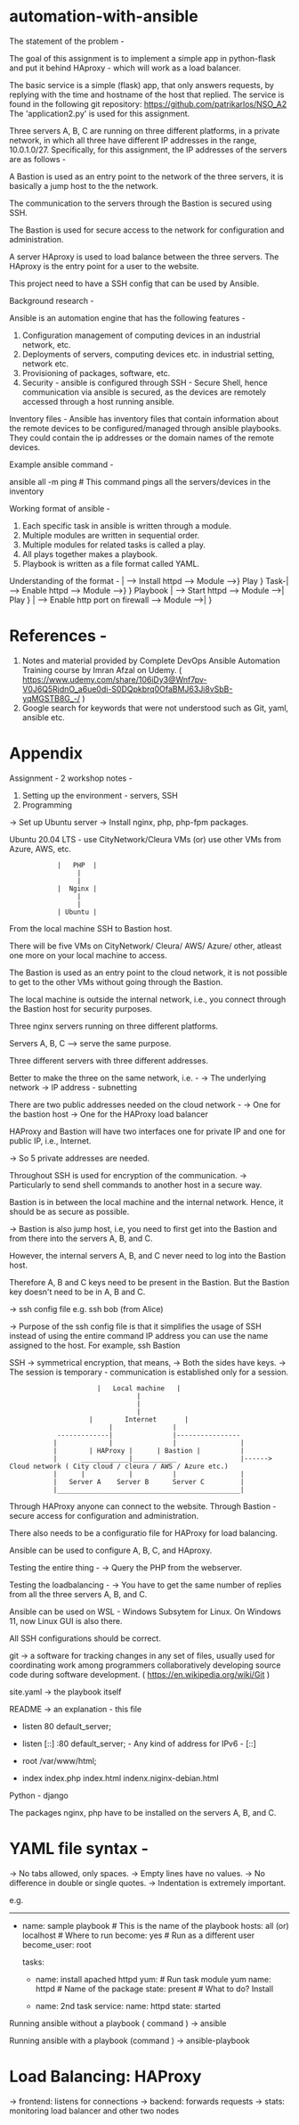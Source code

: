 # automation-with-ansible



The statement of the problem -

The goal of this assignment is to implement a simple app in python-flask and put it behind HAproxy - which will work as a load balancer. 

The basic service is a simple (flask) app, that only answers requests, by replying with the time and hostname of the host that replied. The service is found in the following git repository: https://github.com/patrikarlos/NSO_A2  The 'application2.py' is used for this assignment. 

Three servers A, B, C are running on three different platforms, in a private network, in which all three have different IP addresses in the range, 10.0.1.0/27. Specifically, for this assignment, the IP addresses of the servers are as follows -


A Bastion is used as an entry point to the network of the three servers, it is basically a jump host to the the network. 

The communication to the servers through the Bastion is secured using SSH. 

The Bastion is used for secure access to the network for configuration and administration.

A server HAproxy is used to load balance between the three servers. The HAproxy is the entry point for a user to the website. 

This project need to have a SSH config that can be used by Ansible.



Background research -

Ansible is an automation engine that has the following features -
1. Configuration management of computing devices in an industrial network, etc.
2. Deployments of servers, computing devices etc. in industrial setting, network etc.
3. Provisioning of packages, software, etc.
4. Security - ansible is configured through SSH - Secure Shell, hence communication via ansible is secured, as the devices are remotely accessed through a host running ansible.

Inventory files -
Ansible has inventory files that contain information about the remote devices to be configured/managed through ansible playbooks. They could contain the ip addresses or the domain names of the remote devices.

Example ansible command -

ansible all -m ping    # This command pings all the servers/devices in the inventory

Working format of ansible -
1. Each specific task in ansible is written through a module.
2. Multiple modules are written in sequential order.
3. Multiple modules for related tasks is called a play.
4. All plays together makes a playbook.
5. Playbook is written as a file format called YAML.

Understanding of the format -
     | --> Install httpd                 --> Module -->} Play }
Task-| --> Enable httpd                  --> Module -->}      } Playbook
     | --> Start httpd                   --> Module -->| Play }
     | --> Enable http port on firewall  --> Module -->|      }


# References - 
1. Notes and material provided by Complete DevOps Ansible Automation Training course by Imran Afzal on Udemy. ( https://www.udemy.com/share/106iDy3@Wnf7pv-V0J6Q5RjdnO_a6ue0di-S0DQpkbrq0OfaBMJ63Ji8vSbB-yqMGSTB8G_-/ )
2. Google search for keywords that were not understood such as Git, yaml, ansible etc.



# Appendix
Assignment - 2 workshop notes -

1. Setting up the environment - servers, SSH
2. Programming

-> Set up Ubuntu server
-> Install nginx, php, php-fpm packages.

Ubuntu 20.04 LTS - use CityNetwork/Cleura VMs (or) use other VMs from Azure, AWS, etc.

                |   PHP  |
                     |
                     |
                |  Nginx |
                     |
                     |
                | Ubuntu |
                 
                 
From the local machine SSH to Bastion host.

There will be five VMs on CityNetwork/ Cleura/ AWS/ Azure/ other, atleast one more on your local machine to access.

The Bastion is used as an entry point to the cloud network, it is not possible to get to the other VMs without going through the Bastion. 

The local machine is outside the internal network, i.e., you connect through the Bastion host for security purposes.

Three nginx servers running on three different platforms.

Servers A, B, C --> serve the same purpose.

Three different servers with three different addresses.

Better to make the three on the same network, i.e. -
-> The underlying network
-> IP address - subnetting

There are two public addresses needed on the cloud network -
-> One for the bastion host
-> One for the HAProxy load balancer

HAProxy and Bastion will have two interfaces one for private IP and one for public IP, i.e., Internet.

-> So 5 private addresses are needed.

Throughout SSH is used for encryption of the communication.
-> Particularly to send shell commands to another host in a secure way.

Bastion is in between the local machine and the internal network. Hence, it should be as secure as possible.

-> Bastion is also jump host, i.e, you need to first get into the Bastion and from there into the servers A, B, and C.

However, the internal servers A, B, and C never need to log into the Bastion host.

Therefore A, B and C keys need to be present in the Bastion. But the Bastion key doesn't need to be in A, B and C.

-> ssh config file
e.g. ssh bob (from Alice)

-> Purpose of the ssh config file is that it simplifies the usage of SSH instead of using the entire command IP address you can use the name assigned to the host. For example, ssh Bastion

SSH -> symmetrical encryption, that means,
-> Both the sides have keys.
-> The session is temporary - communication is established only for a session.

                          |   Local machine   |
                                    |
                                    |
                                    | 
                        |        Internet       |
                             |               |
                -------------|               |----------------
               |             |               |                |
               |        | HAProxy |      | Bastion |          |
               |      ____________|___________                |------> Cloud network ( City cloud / cleura / AWS / Azure etc.)
               |      |           |          |                |   
               |   Server A    Server B      Server C         |
               |______________________________________________|
              
Through HAProxy anyone can connect to the website.
Through Bastion - secure access for configuration and administration.

There also needs to be a configuratio file for HAProxy for load balancing.

Ansible can be used to configure A, B, C, and HAproxy.

Testing the entire thing -
-> Query the PHP from the webserver.

Testing the loadbalancing -
-> You have to get the same number of replies from all the three servers A, B, and C.

Ansible can be used on WSL - Windows Subsytem for Linux. On Windows 11, now Linux GUI is also there.

All SSH configurations should be correct.

git -> a software for tracking changes in any set of files, usually used for coordinating work among programmers collaboratively developing source code during software development. ( https://en.wikipedia.org/wiki/Git )

site.yaml -> the playbook itself

README -> an explanation - this file

- listen 80 default_server;
- listen [::] :80 default_server; - Any kind of address for IPv6 - [::]

- root /var/www/html;
- index index.php index.html indenx.niginx-debian.html

Python - django

The packages nginx, php have to be installed on the servers A, B, and C.

# YAML file syntax - 
-> No tabs allowed, only spaces.
-> Empty lines have no values.
-> No difference in double or single quotes.
-> Indentation is extremely important.

e.g. 

---
   - name: sample playbook      # This is the name of the playbook
     hosts: all (or) localhost  # Where to run
     become: yes                # Run as a different user
     become_user: root
     
     tasks:
     - name: install apached httpd
       yum:                     # Run task module yum
       name: httpd              # Name of the package
       state: present           # What to do? Install
       
     - name: 2nd task
       service: 
       name: httpd
       state: started
       
 Running ansible without a playbook ( command )
-> ansible 

Running ansible with a playbook (command )
-> ansible-playbook

# Load Balancing: HAProxy

-> frontend: listens for connections
-> backend: forwards requests
-> stats: monitoring load balancer and other two nodes



                
